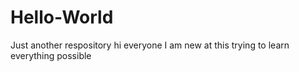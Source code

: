 # Hello-World
Just another respository
hi everyone I am new at this
trying to learn everything possible
